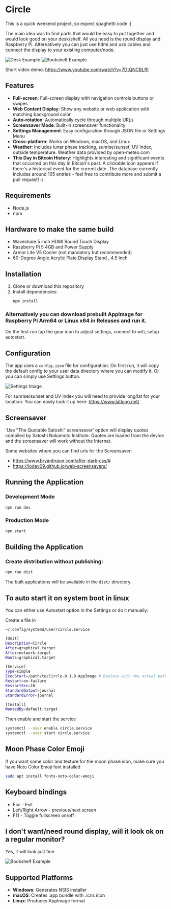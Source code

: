 # Circle

This is a quick weekend project, so expect spaghetti code :)

The main idea was to find parts that would be easy to put together and would look good on your desk/shelf. All you need is the round display and Raspberry Pi. Alternatively you can just use hdmi and usb cables and connect the display to your existing computer/node.

![Desk Example](readme/desk.jpg)
![Bookshelf Example](readme/bookshelf.jpg)

Short video demo: https://www.youtube.com/watch?v=7DtQNCBLffI

## Features

- **Full-screen**: Full-screen display with navigation controls buttons or swipes
- **Web Content Display**: Show any website or web application with matching background color
- **Auto-rotation**: Automatically cycle through multiple URLs
- **Screensaver Mode**: Built-in screensaver functionality
- **Settings Management**: Easy configuration through JSON file or Settings Menu
- **Cross-platform**: Works on Windows, macOS, and Linux
- **Weather**: Includes lunar phase tracking, sunrise/sunset, UV Index, outside temperature. Weather data provided by open-meteo.com
- **This Day in Bitcoin History**: Highlights interesting and significant events that occurred on this day in Bitcoin's past. A clickable icon appears if there's a historical event for the current date. The database currently includes around 105 entries - feel free to contribute more and submit a pull request! :)

## Requirements

- Node.js
- npm

## Hardware to make the same build

- Waveshare 5 inch HDMI Round Touch Display
- Raspberry Pi 5 4GB and Power Supply
- Armor Lite V5 Cooler (not mandatory but recommended)
- 60-Degree Angle Acrylic Plate Display Stand , 4.5 Inch

## Installation

1. Clone or download this repository
2. Install dependencies:
   ```bash
   npm install
   ```

### Alternatively you can download prebuilt AppImage for Raspberry Pi Arm64 or Linux x64 in Releases and run it.
On the first run tap the gear icon to adjust settings, connect to wifi, setup autostart.

## Configuration

The app uses a `config.json` file for configuration. On first run, it will copy the default config to your user data directory where you can modify it. Or you can simply use Settings button.

![Settings Image](readme/settings.png)

For sunrise/sunset and UV Index you will need to provide long/lat for your location. You can easily look it up here: https://www.latlong.net/

## Screensaver

'Use "The Quotable Satoshi" screensaver' option will display quotes compiled by Satoshi Nakamoto Institute. Quotes are loaded from the device and the screensaver will work without the Internet. 


Some websites where you can find urls for the Screensaver:
- https://www.bryanbraun.com/after-dark-css/#
- https://lodev09.github.io/web-screensavers/

## Running the Application

### Development Mode
```bash
npm run dev
```

### Production Mode
```bash
npm start
```

## Building the Application

### Create distribution without publishing:
```bash
npm run dist
```

The built applications will be available in the `dist/` directory.

## To auto start it on system boot in linux
You can either use Autostart option in the Settings or do it manually:

Create a file in
````
~/.config/systemd/user/circle.service
````

```bash
[Unit]
Description=Circle
After=graphical.target
After=network.target
Wants=graphical.target

[Service]
Type=simple
ExecStart=/path/to/Circle-0.1.0.AppImage # Replace with the actual path
Restart=on-failure
RestartSec=10
StandardOutput=journal
StandardError=journal

[Install]
WantedBy=default.target
```
Then enable and start the service

```bash
systemctl --user enable circle.service
systemctl --user start circle.service

```
## Moon Phase Color Emoji

If you want some color and texture for the moon phase icon, make sure you have Noto Color Emoji font installed

```bash
sudo apt install fonts-noto-color-emoji

```

## Keyboard bindings

- Esc - Exit
- Left/Right Arrow - previous/next screen
- F11 - Toggle fullscreen on/off

## I don't want/need round display, will it look ok on a regular monitor?

Yes, it will look just fine

![Bookshelf Example](readme/ui.gif)



## Supported Platforms

- **Windows**: Generates NSIS installer
- **macOS**: Creates .app bundle with .icns icon
- **Linux**: Produces AppImage format

